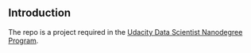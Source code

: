 ## Introduction

The repo is a project required in the [Udacity Data Scientist Nanodegree Program](https://www.udacity.com/course/data-scientist-nanodegree--nd025).


